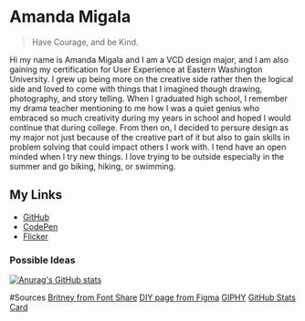 # Amanda Migala


> Have Courage, and be Kind.

Hi my name is Amanda Migala and I am a VCD design major, and I am also gaining my certification for User Experience at Eastern Washington University. I grew up being more on the creative side rather then the logical side 
and loved to come with things that I imagined though drawing, photography, and story telling. When I graduated high school, I remember my drama teacher mentioning to me how 
I was a quiet genius who embraced so much creativity during my years in school and hoped I would continue that during college. From then on, 
I decided to persure design as my major not just because of the creative part of it but also to gain skills in problem solving that could impact others I work with. 
I tend have an open minded when I try new things. I love trying to be outside especially in the summer and go biking, hiking, or swimming.

## My Links
* [GitHub ](https://github.com/amigala)
* <a href="https://codepen.io/your-work">CodePen</a>
* [Flicker](https://www.flickr.com/photos/196552804@N02/albums)

### Possible Ideas 
[![Anurag's GitHub stats](https://github-readme-stats.vercel.app/api?username=amigala)](https://github.com/anuraghazra/github-readme-stats)

<!--
**amigala/amigala** is a ✨ _special_ ✨ repository because its `README.md` (this file) appears on your GitHub profile.

Here are some ideas to get you started:

- 🔭 I’m currently working on ...
- 🌱 I’m currently learning ...
- 👯 I’m looking to collaborate on ...
- 🤔 I’m looking for help with ...
- 💬 Ask me about ...
- 📫 How to reach me: ...
- 😄 Pronouns: ...
- ⚡ Fun fact: ...
-->

#Sources
[Britney from Font Share](https://www.fontshare.com/fonts/britney)
[DIY page from Figma](https://www.figma.com/file/a55FO3JOrkGDMwMjx1fgDr/DIY-Landing-Page?node-id=1%3A5&t=01SsJPkI2h20hOT2-1)
[GIPHY](https://giphy.com/gifs/stitch-rockin-11TyfGbDbBv4be)
[GitHub Stats Card](https://github.com/anuraghazra/github-readme-stats#github-stats-card)
